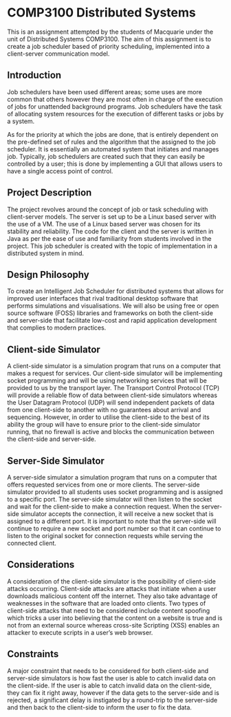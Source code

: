 # COMP3100 Distributed Systems

This is an assignment attempted by the students of Macquarie under the unit of Distributed Systems COMP3100. The aim of this assignment is to create a job scheduler based of priority scheduling, implemented into a client-server communication model.

## Introduction

Job schedulers have been used different areas; some uses are more common that others however they are most often in charge of the execution of jobs for unattended background programs. Job schedulers have the task of allocating system resources for the execution of different tasks or jobs by a system.

As for the priority at which the jobs are done, that is entirely dependent on the pre-defined set of rules and the algorithm that the assigned to the job scheduler. It is essentially an automated system that initiates and manages job. Typically, job schedulers are created such that they can easily be controlled by a user; this is done by implementing a GUI that allows users to have a single access point of control.

## Project Description

The project revolves around the concept of job or task scheduling with client-server models. The server is set up to be a Linux based server with the use of a VM. The use of a Linux based server was chosen for its stability and reliability. The code for the client and the server is written in Java as per the ease of use and familiarity from students involved in the project. This job scheduler is created with the topic of implementation in a distributed system in mind.

## Design Philosophy
To create an Intelligent Job Scheduler for distributed systems that allows for improved user interfaces that rival traditional desktop software that performs simulations and visualisations. We will also be using free or open source software (FOSS) libraries and frameworks on both the client-side and server-side that facilitate low-cost and rapid application development that complies to modern practices. 

## Client-side Simulator
A client-side simulator is a simulation program that runs on a computer that makes a request for services. Our client-side simulator will be implementing socket programming and will be using networking services that will be provided to us by the transport layer. The Transport Control Protocol (TCP) will provide a reliable flow of data between client-side simulators whereas the User Datagram Protocol (UDP) will send independent packets of data from one client-side to another with no guarantees about arrival and sequencing. However, in order to utilise the client-side to the best of its ability the group will have to ensure prior to the client-side simulator running,  that no firewall is active and blocks the communication between the client-side and server-side. 


## Server-Side Simulator
A server-side simulator a simulation program that runs on a computer that offers requested services from one or more clients. The server-side simulator provided to all students uses socket programming and is assigned to a specific port. The server-side simulator will then listen to the socket and wait for the client-side to make a connection request.  When the server-side simulator accepts the connection, it will receive a new socket that is assigned to a different port. It is important to note that the server-side will continue to require a new socket and port number so that it can continue to listen to the original socket for connection requests while serving the connected client. 

## Considerations
A consideration of the client-side simulator is the possibility of client-side attacks occurring. Client-side attacks are attacks that initiate when a user downloads malicious content off the internet. They also take advantage of weaknesses in the software that are loaded onto clients. Two types of client-side attacks that need to be considered include content spoofing which tricks a user into believing that the content on a website is true and is not from an external source whereas cross-site Scripting (XSS) enables an attacker to execute scripts in a user’s web browser. 

## Constraints 
A major constraint that needs to be considered for both client-side and server-side simulators is how fast the user is able to catch invalid data on the client-side. If the user is able to catch invalid data on the client-side, they can fix it right away, however if the data gets to the server-side and is rejected, a significant delay is instigated by a round-trip to the server-side and then back to the client-side to inform the user to fix the data. 

